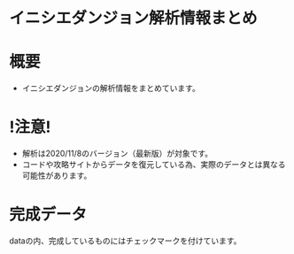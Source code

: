 # イニシエダンジョン解析情報まとめ

# 概要
- イニシエダンジョンの解析情報をまとめています。

# !注意!
- 解析は2020/11/8のバージョン（最新版）が対象です。
- コードや攻略サイトからデータを復元している為、実際のデータとは異なる可能性があります。

# 完成データ
dataの内、完成しているものにはチェックマークを付けています。
